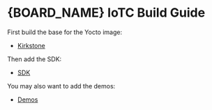 # {BOARD_NAME} IoTC Build Guide

First build the base for the Yocto image:
- [Kirkstone](./kirkstone/SAMA5D2_IoTC_kirkstone.md)

Then add the SDK:
- [SDK](../IoTC-SDK/README.md)

You may also want to add the demos:
- [Demos](../Demos/README.md)
